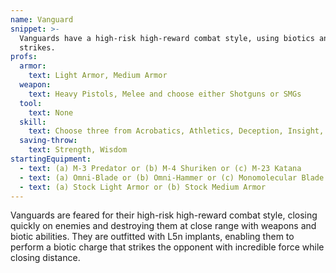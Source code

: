 ```yaml
---
name: Vanguard
snippet: >-
  Vanguards have a high-risk high-reward combat style, using biotics and melee
  strikes.
profs:
  armor:
    text: Light Armor, Medium Armor
  weapon:
    text: Heavy Pistols, Melee and choose either Shotguns or SMGs
  tool:
    text: None
  skill:
    text: Choose three from Acrobatics, Athletics, Deception, Insight, Intimidation, Performance, Persuasion, Sleight of Hand, and Survival
  saving-throw:
    text: Strength, Wisdom
startingEquipment:
  - text: (a) M-3 Predator or (b) M-4 Shuriken or (c) M-23 Katana
  - text: (a) Omni-Blade or (b) Omni-Hammer or (c) Monomolecular Blade or (d) Riot Shield
  - text: (a) Stock Light Armor or (b) Stock Medium Armor
---
```

Vanguards are feared for their high-risk high-reward combat style, closing quickly on enemies and destroying them at close range with weapons and biotic abilities. They are outfitted with L5n implants, enabling them to perform a biotic charge that strikes the opponent with incredible force while closing distance.
